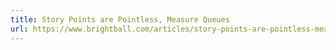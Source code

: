 ```yaml
---
title: Story Points are Pointless, Measure Queues
url: https://www.brightball.com/articles/story-points-are-pointless-measure-queues
---
```

